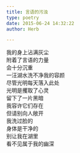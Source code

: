 ```yaml
---  
title: 言语的污浊  
type: poetry  
date: 2015-06-24 14:32:22  
author: Herb  

---  
```

我的身上沾满灰尘  
附着了言语的力量  
会十分沉重  
一汪湖水洗不净我的容颜  
尽管光明每天落入此处    
光明是攫取了心灵  
留下了一片黑暗  
我容许它们存在  
但请别向人敞开    
我洗过脸的  
身体是干净的  
别让我在湖里  
看不见属于我的幽深
